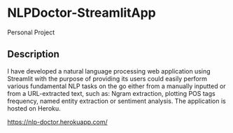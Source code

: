 # NLPDoctor-StreamlitApp

Personal Project

## Description

I have developed a natural language processing web application using Streamlit with the purpose of 
providing its users could easily perform various fundamental NLP tasks on the go either from a 
manually inputted or from a URL-extracted text, such as: Ngram extraction, plotting POS tags 
frequency, named entity extraction or sentiment analysis. The application is hosted on Heroku.

https://nlp-doctor.herokuapp.com/
